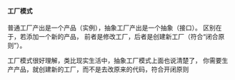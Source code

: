 #### 工厂模式
普通工厂产出是一个产品（实例），抽象工厂产出是一个抽象（接口）。
区别在于，若添加一个新的产品，
前者是修改工厂，后者是创建新工厂（符合“闭合原则”）。

工厂模式很好理解，类比现实生活中，抽象工厂模式上面也说清楚了，
你需要生产产品，就创建新的工厂，而不是去改原来的代码，符合开闭原则